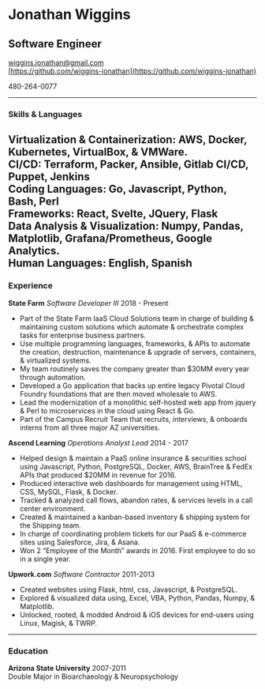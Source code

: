 # Jonathan Wiggins
## Software Engineer

[wiggins.jonathan@gmail.com](mailto:wiggins.jonathan@gmail.com)<br>
[https://github.com/wiggins-jonathan](https://github.com/wiggins-jonathan)<br>

480-264-0077<br>

---

### Skills & Languages
**Virtualization & Containerization**: AWS, Docker, Kubernetes, VirtualBox, & VMWare.<br>
**CI/CD**: Terraform, Packer, Ansible, Gitlab CI/CD, Puppet, Jenkins<br>
**Coding Languages**: Go, Javascript, Python, Bash, Perl<br>
**Frameworks**: React, Svelte, JQuery, Flask<br>
**Data Analysis & Visualization**: Numpy, Pandas, Matplotlib, Grafana/Prometheus, Google Analytics.<br>
**Human Languages**: English, Spanish<br>
---

### Experience
**State Farm** _Software Developer III_ 2018 - Present<br>
* Part of the State Farm IaaS Cloud Solutions team in charge of building & maintaining custom solutions which automate & orchestrate complex tasks for enterprise business partners.
* Use multiple programming languages, frameworks, & APIs to automate the creation, destruction, maintenance & upgrade of servers, containers, & virtualized systems.
* My team routinely saves the company greater than $30MM every year through automation.
* Developed a Go application that backs up entire legacy Pivotal Cloud Foundry foundations that are then moved wholesale to AWS.
* Lead the modernization of a monolithic self-hosted web app from jquery & Perl to microservices in the cloud using React & Go.
* Part of the Campus Recruit Team that recruits, interviews, & onboards interns from all three major AZ universities.

**Ascend Learning** _Operations Analyst Lead_ 2014 - 2017<br>
* Helped design & maintain a PaaS online insurance & securities school using Javascript, Python, PostgreSQL, Docker, AWS, BrainTree & FedEx APIs that produced $20MM in revenue for 2016.
* Produced interactive web dashboards for management using HTML, CSS, MySQL, Flask, & Docker.
* Tracked & analyzed call flows, abandon rates, & services levels in a call center environment.
* Created & maintained  a kanban-based inventory & shipping system for the Shipping team.
* In charge of coordinating problem tickets for our PaaS & e-commerce sites using Salesforce, Jira, & Asana.
* Won 2 “Employee of the Month” awards in 2016. First employee to do so in a single year.

**Upwork.com** _Software Contractor_ 2011-2013<br>
* Created websites using Flask, html, css, Javascript, & PostgreSQL.
* Explored & visualized data using, Excel, VBA, Python, Pandas, Numpy, & Matplotlib.
* Unlocked, rooted, & modded Android & iOS devices for end-users using Linux, Magisk, & TWRP.

---

### Education
**Arizona State University** 2007-2011<br>
Double Major in Bioarchaeology & Neuropsychology<br>
